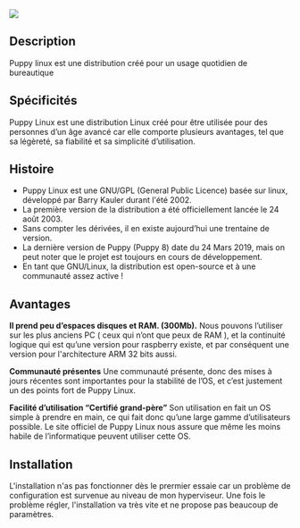 <img src="https://imgs.search.brave.com/XbcGdmv5S_WHjAlLJJu2R8PfXKI9IBQO0HCW8ypXwRU/rs:fit:400:400:1/g:ce/aHR0cDovLzMuYnAu/YmxvZ3Nwb3QuY29t/Ly1aZmtsZlJyRGRJ/cy9UWnVJY2VkS3pj/SS9BQUFBQUFBQUNZ/WS9SVDNRSlFvRVhK/VS9zMTYwMC9wdXBw/eStsaW51eCtsb2dv/LmpwZw">


## Description
Puppy linux est une distribution créé pour un usage quotidien de bureautique

## Spécificités
Puppy Linux est une distribution Linux créé pour être utilisée pour des personnes d’un âge avancé car elle comporte plusieurs avantages, tel que sa légèreté, sa fiabilité et sa simplicité d’utilisation.


## Histoire
- Puppy Linux est une GNU/GPL (General Public Licence) basée sur linux, développé par Barry Kauler durant l'été 2002.
- La première version de la distribution a été officiellement lancée le 24 août 2003.
- Sans compter les dérivées, il en existe aujourd’hui une trentaine de version.
- La dernière version de Puppy (Puppy 8) date du 24 Mars 2019, mais on peut noter que le projet est toujours en cours de développement.
- En tant que GNU/Linux, la distribution est open-source et à une communauté assez active !

## Avantages
**Il prend peu d’espaces disques et RAM. (300Mb).**
Nous pouvons l’utiliser sur les plus anciens PC ( ceux qui n’ont que peux de RAM ), et la continuité logique qui est qu’une version pour raspberry existe, et par conséquent une version pour l'architecture ARM 32 bits aussi.

**Communauté présentes**
Une communauté présente, donc des mises à jours récentes sont importantes pour la stabilité de l’OS, et c’est justement un des points fort de Puppy Linux.

**Facilité d’utilisation “Certifié grand-père”**
Son utilisation en fait un OS simple à prendre en main, ce qui fait donc qu’une large gamme d’utilisateurs possible. Le site officiel de Puppy Linux nous assure que même les moins habile de l’informatique peuvent utiliser cette OS.

## Installation 
L'installation n'as pas fonctionner dès le prermier essaie car un problème de configuration est survenue au niveau de mon hyperviseur. Une fois le problème régler, l'installation va très vite et ne propose pas beaucoup de paramètres.
